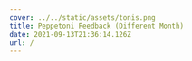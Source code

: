 ```yaml
---
cover: ../../static/assets/tonis.png
title: Peppetoni Feedback (Different Month)
date: 2021-09-13T21:36:14.126Z
url: /
---
```

